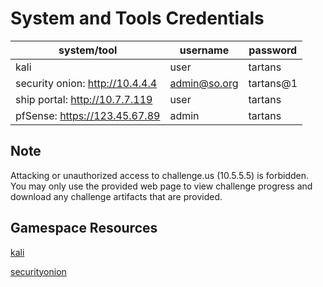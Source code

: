 # System and Tools Credentials
| system/tool	| username	| password |
| --- | --- | --- |
| kali	| user	| tartans|
|security onion: http://10.4.4.4 |	admin@so.org |	tartans@1 |
|ship portal: http://10.7.7.119	 | user	| tartans |
|pfSense: https://123.45.67.89	| admin |	tartans |

## Note
Attacking or unauthorized access to challenge.us (10.5.5.5) is forbidden. You may only use the provided web page to view challenge progress and download any challenge artifacts that are provided.

## Gamespace Resources
[kali](https://expo.cisa.gov/gb/mks/?f=1&s=006785360c304e84beaef181e33ef1a0&v=kali&l=true)

[securityonion](https://expo.cisa.gov/gb/mks/?f=1&s=006785360c304e84beaef181e33ef1a0&v=securityonion-v5-111&l=true)
